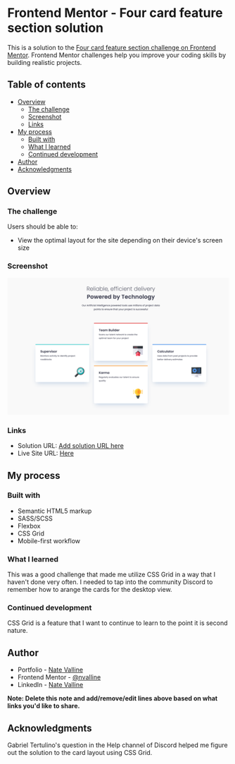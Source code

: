 # Frontend Mentor - Four card feature section solution

This is a solution to the [Four card feature section challenge on Frontend Mentor](https://www.frontendmentor.io/challenges/four-card-feature-section-weK1eFYK). Frontend Mentor challenges help you improve your coding skills by building realistic projects.

## Table of contents

- [Overview](#overview)
  - [The challenge](#the-challenge)
  - [Screenshot](#screenshot)
  - [Links](#links)
- [My process](#my-process)
  - [Built with](#built-with)
  - [What I learned](#what-i-learned)
  - [Continued development](#continued-development)
- [Author](#author)
- [Acknowledgments](#acknowledgments)

## Overview

### The challenge

Users should be able to:

- View the optimal layout for the site depending on their device's screen size

### Screenshot

![Completed Four Card Feature Screenshot](./design/screenshot.png)

### Links

- Solution URL: [Add solution URL here](https://your-solution-url.com)
- Live Site URL: [Here](https://nv-four-card-feature.netlify.app/)

## My process

### Built with

- Semantic HTML5 markup
- SASS/SCSS
- Flexbox
- CSS Grid
- Mobile-first workflow

### What I learned

This was a good challenge that made me utilize CSS Grid in a way that I haven't done very often. I needed to tap into the community Discord to remember how to arange the cards for the desktop view.

### Continued development

CSS Grid is a feature that I want to continue to learn to the point it is second nature.

## Author

- Portfolio - [Nate Valline](https://natevalline.dev)
- Frontend Mentor - [@nvalline](https://www.frontendmentor.io/profile/nvalline)
- LinkedIn - [Nate Valline](https://www.linkedin.com/in/nvalline)

**Note: Delete this note and add/remove/edit lines above based on what links you'd like to share.**

## Acknowledgments

Gabriel Tertulino's question in the Help channel of Discord helped me figure out the solution to the card layout using CSS Grid.
